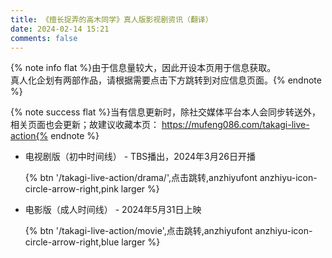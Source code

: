 ```yaml
---
title: 《擅长捉弄的高木同学》真人版影视剧资讯（翻译）
date: 2024-02-14 15:21
comments: false
---
```


{% note info flat %}由于信息量较大，因此开设本页用于信息获取。<br>真人化企划有两部作品，请根据需要点击下方跳转到对应信息页面。{% endnote %}

{% note success flat %}当有信息更新时，除社交媒体平台本人会同步转送外，相关页面也会更新；故建议收藏本页：
https://mufeng086.com/takagi-live-action{% endnote %}

- 电视剧版（初中时间线） - TBS播出，2024年3月26日开播

  {% btn '/takagi-live-action/drama/',点击跳转,anzhiyufont anzhiyu-icon-circle-arrow-right,pink larger %}

- 电影版（成人时间线） -  2024年5月31日上映

  {% btn '/takagi-live-action/movie',点击跳转,anzhiyufont anzhiyu-icon-circle-arrow-right,blue larger %}